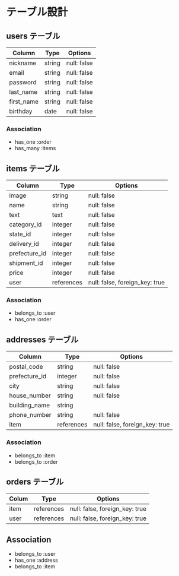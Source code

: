# テーブル設計

## users テーブル

| Column             |  Type    |  Options    |
| ------------------ | -------- | ----------- |
| nickname           | string   | null: false |
| email              | string   | null: false |
| password           | string   | null: false |
| last_name          | string   | null: false |
| first_name         | string   | null: false |
| birthday           | date     | null: false |

### Association

- has_one :order
- has_many :items

## items テーブル

| Column       | Type       | Options                        |
| -----------  | ---------- | ------------------------------ |
| image        | string     | null: false                    |
| name         | string     | null: false                    |
| text         | text       | null: false                    |
| category_id  | integer    | null: false                    |
| state_id     | integer    | null: false                    |
| delivery_id  | integer    | null: false                    |
| prefecture_id| integer    | null: false                    |
| shipment_id  | integer    | null: false                    |
| price        | integer    | null: false                    |
| user         | references | null: false, foreign_key: true |


### Association

- belongs_to :user
- has_one :order

## addresses テーブル

| Column        | Type       | Options                        |
| ------------- | ---------- | ------------------------------ |
| postal_code   | string     | null: false                    |
| prefecture_id | integer    | null: false                    |
| city          | string     | null: false                    |
| house_number  | string     | null: false                    |
| building_name | string     |                                |
| phone_number  | string     | null: false                    |
| item          | references | null: false, foreign_key: true |

### Association

- belongs_to :item
- belongs_to :order

## orders テーブル

| Colum     | Type       | Options                        |
| --------- | ---------- | ------------------------------ |
| item      | references | null: false, foreign_key: true |
| user      | references | null: false, foreign_key: true |

## Association

- belongs_to :user
- has_one :address
- belongs_to :item

